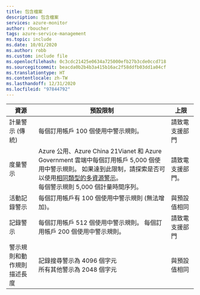 ```yaml
---
title: 包含檔案
description: 包含檔案
services: azure-monitor
author: rboucher
tags: azure-service-management
ms.topic: include
ms.date: 10/01/2020
ms.author: robb
ms.custom: include file
ms.openlocfilehash: 0c3cdc21425e0634a725000efb27b3cde0ccd718
ms.sourcegitcommit: beacda0b2b4b3a415b16ac2f58ddfb03dd1a04cf
ms.translationtype: HT
ms.contentlocale: zh-TW
ms.lasthandoff: 12/31/2020
ms.locfileid: "97844792"
---
```

| 資源 | 預設限制 | 上限 |
| --- | --- | --- |
| 計量警示 (傳統) |每個訂用帳戶 100 個使用中警示規則。 | 請致電支援部門 |
| 度量警示 |Azure 公用、Azure China 21Vianet 和 Azure Government 雲端中每個訂用帳戶 5,000 個使用中警示規則。 如果達到此限制，請探索是否可以使用[相同類型的多資源警示](../articles/azure-monitor/platform/alerts-metric-overview.md#monitoring-at-scale-using-metric-alerts-in-azure-monitor)。<br/>每個警示規則 5,000 個計量時間序列。 | 請致電支援部門。 |
| 活動記錄警示 | 每個訂用帳戶有 100 個使用中警示規則 (無法增加)。 | 與預設值相同 |
| 記錄警示 | 每個訂用帳戶 512 個使用中警示規則。 每個訂用帳戶 200 個使用中警示規則。 | 請致電支援部門 |
| 警示規則和動作規則描述長度| 記錄搜尋警示為 4096 個字元<br/>所有其他警示為 2048 個字元 | 與預設值相同 |
